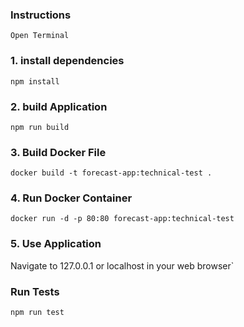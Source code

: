 
### Instructions

`Open Terminal`

### 1. install dependencies
`npm install`

### 2. build Application
`npm run build`

### 3. Build Docker File
`docker build -t forecast-app:technical-test .`

### 4. Run Docker Container
`docker run -d -p 80:80 forecast-app:technical-test`

### 5. Use Application
Navigate to 127.0.0.1 or localhost in your web browser`

### Run Tests
`npm run test`